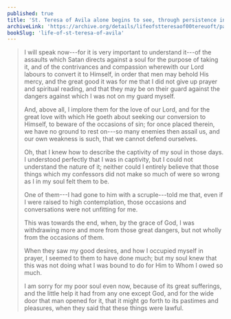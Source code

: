 ```yaml
---
published: true
title: 'St. Teresa of Avila alone begins to see, through persistence in prayer and spiritual reading, that she must withdraw her heart from the world'
archiveLink: 'https://archive.org/details/lifeofstteresaof00tereuoft/page/63?view=theater'
bookSlug: 'life-of-st-teresa-of-avila'
---
```


> I will speak now---for it is very important to understand it---of the assaults which Satan directs against a soul for the purpose of taking it, and of the contrivances and compassion wherewith our Lord labours to convert it to Himself, in order that men may behold His mercy, and the great good it was for me that I did not give up prayer and spiritual reading, and that they may be on their guard against the dangers against which I was not on my guard myself.
> 
> And, above all, I implore them for the love of our Lord, and for the great love with which He goeth about seeking our conversion to Himself, to beware of the occasions of sin; for once placed therein, we have no ground to rest on---so many enemies then assail us, and our own weakness is such, that we cannot defend ourselves.
> 
> Oh, that I knew how to describe the captivity of my soul in those days. I understood perfectly that I was in captivity, but I could not understand the nature of it; neither could I entirely believe that those things which my confessors did not make so much of were so wrong as I in my soul felt them to be.
> 
> One of them---I had gone to him with a scruple---told me that, even if I were raised to high contemplation, those occasions and conversations were not unfitting for me.
> 
> This was towards the end, when, by the grace of God, I was withdrawing more and more from those great dangers, but not wholly from the occasions of them.
> 
> When they saw my good desires, and how I occupied myself in prayer, I seemed to them to have done much; but my soul knew that this was not doing what I was bound to do for Him to Whom I owed so much.
> 
> I am sorry for my poor soul even now, because of its great sufferings, and the little help it had from any one except God, and for the wide door that man opened for it, that it might go forth to its pastimes and pleasures, when they said that these things were lawful.